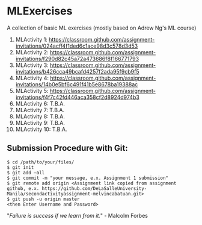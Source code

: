 # MLExercises

A collection of basic ML exercises (mostly based on Adrew Ng's ML course)

1. MLActivity 1: https://classroom.github.com/assignment-invitations/024acff4f1ded6c1ace98d3c578d3d53
2. MLActivity 2: https://classroom.github.com/assignment-invitations/f290d82c45a72a473686f8f166771793
3. MLActivity 3: https://classroom.github.com/assignment-invitations/b426cca49bcafd4257f2ada95f9cb9f5
4. MLActivity 4: https://classroom.github.com/assignment-invitations/14b0e5bf6c491f41b5e8678ba19388ac
5. MLActivity 5: https://classroom.github.com/assignment-invitations/f4f7c42fd446aca358cf2d8924d974b3 
6. MLActivity 6: T.B.A.
7. MLActivity 7: T.B.A.
8. MLActivity 8: T.B.A.
9. MLActivity 9: T.B.A.
10. MLActivity 10: T.B.A.


## Submission Procedure with Git: 

```shell
$ cd /path/to/your/files/
$ git init
$ git add –all
$ git commit -m "your message, e.x. Assignment 1 submission"
$ git remote add origin <Assignment link copied from assignment github, e.x. https://github.com/DeLaSalleUniversity-Manila/secondactivityassignment-melvincabatuan.git>
$ git push -u origin master
<then Enter Username and Password>
```

"*Failure is success if we learn from it.*" - Malcolm Forbes
